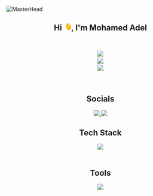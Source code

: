 ![MasterHead](https://i.redd.it/bpxxqqvps4h91.gif)


<div align="center">
  <h2>Hi <span><img src="Assets/waving-hand.gif" width="20px"/></span>, I'm Mohamed Adel</h2>
</div>

<br>

<div align="center">

![](https://github-readme-streak-stats.herokuapp.com/?user=mohamedadel96e&theme=chartreuse-dark&hide_border=true)<br/>
![](https://github-readme-stats.vercel.app/api?username=mohamedadel96e&theme=chartreuse-dark&hide_border=true&include_all_commits=true&count_private=false)<br/>
![](https://github-readme-stats.vercel.app/api/top-langs/?username=mohamedadel96e&theme=chartreuse-dark&hide_border=true&include_all_commits=true&count_private=false&layout=compact)

</div>

<br>

<div align="center">
  <h2>Socials</h2>
</div>

<div align="center" >
  <a href="https://discord.gg/mohamedadel7321" margin-right="10px">
    <img src="https://skillicons.dev/icons?i=discord" />
  </a>
  <a href="https://linkedin.com/in/mohamed-adel96e">
    <img src="https://skillicons.dev/icons?i=linkedin" />
  </a>
</div>



<div align="center">
  <h2>Tech Stack</h2>
</div>

<div align="center" >
  
  <a href="https://skillicons.dev/icons?i=css,html,javascript,java,md,php,spring,mysql">
    <img src="https://skillicons.dev/icons?i=css,html,javascript,java,md,php,spring,mysql,laravel,react" />
  </a>
</div>

<br>

<div align="center">
  <h2>Tools</h2>
</div>

<div align="center" >
  
  <a href="https://skillicons.dev/icons?i=git,github,docker,arduino,jenkins,npm,vscode,idea,phpstorm,maven,nginx,obsidian">
    <img src="https://skillicons.dev/icons?i=git,github,docker,arduino,jenkins,npm,vscode,idea,phpstorm,maven,nginx,obsidian" />
  </a>
</div>


